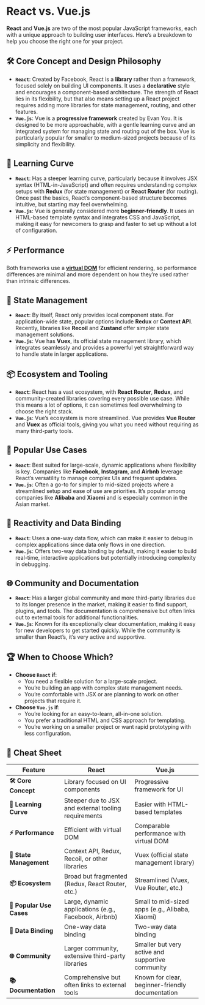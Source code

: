 # React vs. Vue.js
**React** and **Vue.js** are two of the most popular JavaScript frameworks, each with a unique approach to building user interfaces. Here’s a breakdown to help you choose the right one for your project.

## 🛠️ Core Concept and Design Philosophy

- **`React`**: Created by Facebook, React is a **library** rather than a framework, focused solely on building UI components. It uses a **declarative** style and encourages a component-based architecture. The strength of React lies in its flexibility, but that also means setting up a React project requires adding more libraries for state management, routing, and other features.
- **`Vue.js`**: Vue is a **progressive framework** created by Evan You. It is designed to be more approachable, with a gentle learning curve and an integrated system for managing state and routing out of the box. Vue is particularly popular for smaller to medium-sized projects because of its simplicity and flexibility.
## 🧩 Learning Curve
- **`React`**: Has a steeper learning curve, particularly because it involves JSX syntax (HTML-in-JavaScript) and often requires understanding complex setups with **Redux** (for state management) or **React Router** (for routing). Once past the basics, React’s component-based structure becomes intuitive, but starting may feel overwhelming.
- **`Vue.js`**: Vue is generally considered more **beginner-friendly**. It uses an HTML-based template syntax and integrates CSS and JavaScript, making it easy for newcomers to grasp and faster to set up without a lot of configuration.
## ⚡ **Performance**
Both frameworks use a **[virtual DOM](/web%20101/Virtual%20DOM.html)** for efficient rendering, so performance differences are minimal and more dependent on how they’re used rather than intrinsic differences.
## 🔄 **State Management**
- **`React`**: By itself, React only provides local component state. For application-wide state, popular options include **Redux** or **Context API**. Recently, libraries like **Recoil** and **Zustand** offer simpler state management solutions.
- **`Vue.js`**: Vue has **Vuex**, its official state management library, which integrates seamlessly and provides a powerful yet straightforward way to handle state in larger applications.
## 📦 Ecosystem and Tooling
- **`React`**: React has a vast ecosystem, with **React Router**, **Redux**, and community-created libraries covering every possible use case. While this means a lot of options, it can sometimes feel overwhelming to choose the right stack.
- **`Vue.js`**: Vue’s ecosystem is more streamlined. Vue provides **Vue Router** and **Vuex** as official tools, giving you what you need without requiring as many third-party tools.
## 💼 Popular Use Cases

- **`React`**: Best suited for large-scale, dynamic applications where flexibility is key. Companies like **Facebook**, **Instagram**, and **Airbnb** leverage React’s versatility to manage complex UIs and frequent updates.
- **`Vue.js`**: Often a go-to for simpler to mid-sized projects where a streamlined setup and ease of use are priorities. It’s popular among companies like **Alibaba** and **Xiaomi** and is especially common in the Asian market.

## 🔄 Reactivity and Data Binding
- **`React`**: Uses a one-way data flow, which can make it easier to debug in complex applications since data only flows in one direction.
- **`Vue.js`**: Offers two-way data binding by default, making it easier to build real-time, interactive applications but potentially introducing complexity in debugging.

## 🌐 Community and Documentation
- **`React`**: Has a larger global community and more third-party libraries due to its longer presence in the market, making it easier to find support, plugins, and tools. The documentation is comprehensive but often links out to external tools for additional functionalities.
- **`Vue.js`**: Known for its exceptionally clear documentation, making it easy for new developers to get started quickly. While the community is smaller than React’s, it’s very active and supportive.

## 🏆 **When to Choose Which?**
- **Choose `React` if**:
    - You need a flexible solution for a large-scale project.
    - You’re building an app with complex state management needs.
    - You’re comfortable with JSX or are planning to work on other projects that require it.
- **Choose `Vue.js` if**:
    - You’re looking for an easy-to-learn, all-in-one solution.
    - You prefer a traditional HTML and CSS approach for templating.
    - You’re working on a smaller project or want rapid prototyping with less configuration.

## 📝 Cheat Sheet
| Feature                  | **React**                                            | **Vue.js**                                       |
| ------------------------ | ---------------------------------------------------- | ------------------------------------------------ |
| **🛠️ Core Concept**     | Library focused on UI components                     | Progressive framework for UI                     |
| **🧩 Learning Curve**    | Steeper due to JSX and external tooling requirements | Easier with HTML-based templates                 |
| **⚡ Performance**        | Efficient with virtual DOM                           | Comparable performance with virtual DOM          |
| **🔄 State Management**  | Context API, Redux, Recoil, or other libraries       | Vuex (official state management library)         |
| **📦 Ecosystem**         | Broad but fragmented (Redux, React Router, etc.)     | Streamlined (Vuex, Vue Router, etc.)             |
| **💼 Popular Use Cases** | Large, dynamic applications (e.g., Facebook, Airbnb) | Small to mid-sized apps (e.g., Alibaba, Xiaomi)  |
| **🔄 Data Binding**      | One-way data binding                                 | Two-way data binding                             |
| **🌐 Community**         | Larger community, extensive third-party libraries    | Smaller but very active and supportive community |
| **📚 Documentation**     | Comprehensive but often links to external tools      | Known for clear, beginner-friendly documentation |
